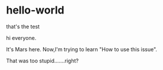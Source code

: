 # hello-world
that's the test

hi everyone.

It's Mars here.
Now,I'm trying to learn "How to use this issue".

That was too stupid.......right?

